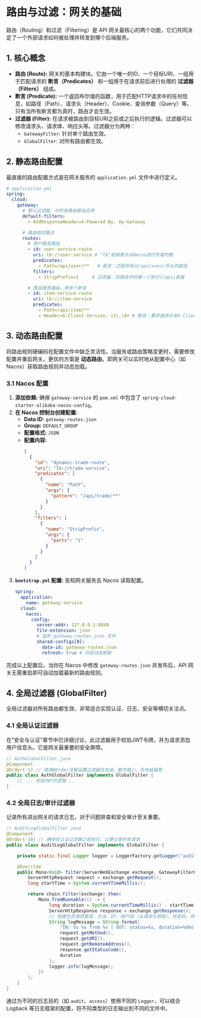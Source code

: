 # 路由与过滤：网关的基础

路由（Routing）和过滤（Filtering）是 API 网关最核心的两个功能，它们共同决定了一个外部请求如何被处理并转发到哪个后端服务。

## 1. 核心概念

*   **路由 (Route):** 网关的基本构建块。它由一个唯一的ID、一个目标URI、一组用于匹配请求的 **断言（Predicates）** 和一组用于在请求前后进行处理的 **过滤器（Filters）** 组成。
*   **断言 (Predicate):** 一个返回布尔值的函数，用于匹配HTTP请求中的任何信息，如路径（Path）、请求头（Header）、Cookie、查询参数（Query）等。只有当所有断言都为真时，路由才会生效。
*   **过滤器 (Filter):** 在请求被路由到目标URI之前或之后执行的逻辑。过滤器可以修改请求头、请求体、响应头等。过滤器分为两种：
    *   `GatewayFilter`: 针对单个路由生效。
    *   `GlobalFilter`: 对所有路由都生效。

## 2. 静态路由配置

最直接的路由配置方式是在网关服务的 `application.yml` 文件中进行定义。

```yaml
# application.yml
spring:
  cloud:
    gateway:
      # 默认过滤器，对所有路由都会应用
      default-filters:
        - AddResponseHeader=X-Powered-By, Hy-Gateway

      # 路由规则集合
      routes:
        # 用户服务路由
        - id: user-service-route
          uri: lb://user-service # "lb"前缀表示从Nacos进行负载均衡
          predicates:
            - Path=/api/user/**   # 断言：匹配所有以/api/user/开头的路径
          filters:
            - StripPrefix=1     # 过滤器：将路径中的第一个部分(/api)剥离

        # 商品服务路由，带多个断言
        - id: item-service-route
          uri: lb://item-service
          predicates:
            - Path=/api/item/**
            - Header=X-Client-Version, v1\.\d+ # 断言：要求请求头有X-Client-Version且匹配v1.x.x格式
```

## 3. 动态路由配置

将路由规则硬编码在配置文件中缺乏灵活性。当服务或路由策略变更时，需要修改配置并重启网关。更优的方案是 **动态路由**，即网关可以实时地从配置中心（如 Nacos）获取路由规则并动态加载。

### 3.1 Nacos 配置

1.  **添加依赖:** 确保 `gateway-service` 的 `pom.xml` 中包含了 `spring-cloud-starter-alibaba-nacos-config`。
2.  **在 Nacos 控制台创建配置:**
    *   **Data ID:** `gateway-routes.json`
    *   **Group:** `DEFAULT_GROUP`
    *   **配置格式:** `JSON`
    *   **配置内容:**
        ```json
        [
          {
            "id": "dynamic-trade-route",
            "uri": "lb://trade-service",
            "predicates": [
              {
                "name": "Path",
                "args": {
                  "pattern": "/api/trade/**"
                }
              }
            ],
            "filters": [
              {
                "name": "StripPrefix",
                "args": {
                  "parts": "1"
                }
              }
            ]
          }
        ]
        ```
3.  **`bootstrap.yml` 配置:** 告知网关服务去 Nacos 读取配置。
    ```yaml
    spring:
      application:
        name: gateway-service
      cloud:
        nacos:
          config:
            server-addr: 127.0.0.1:8848
            file-extension: json
            # 监听 gateway-routes.json 文件
            shared-configs[0]:
              data-id: gateway-routes.json
              refresh: true # 开启动态刷新
    ```

完成以上配置后，当你在 Nacos 中修改 `gateway-routes.json` 并发布后，API 网关无需重启即可自动加载最新的路由规则。

## 4. 全局过滤器 (GlobalFilter)

全局过滤器对所有路由都生效，非常适合实现认证、日志、安全等横切关注点。

### 4.1 全局认证过滤器

在"安全与认证"章节中已详细讨论，此过滤器用于校验JWT令牌，并为请求添加用户信息头。它是网关最重要的安全屏障。

```java
// AuthGlobalFilter.java
@Component
@Order(-1) // 使用@Order注解设置过滤器优先级，数字越小，优先级越高
public class AuthGlobalFilter implements GlobalFilter {
    // ... 校验JWT的逻辑 ...
}
```

### 4.2 全局日志/审计过滤器

记录所有进出网关的请求日志，对于问题排查和安全审计至关重要。

```java
// AuditLogGlobalFilter.java
@Component
@Order(-10) // 确保在认证过滤器之前执行，以便记录所有请求
public class AuditLogGlobalFilter implements GlobalFilter {

    private static final Logger logger = LoggerFactory.getLogger("audit");

    @Override
    public Mono<Void> filter(ServerWebExchange exchange, GatewayFilterChain chain) {
        ServerHttpRequest request = exchange.getRequest();
        long startTime = System.currentTimeMillis();

        return chain.filter(exchange).then(
            Mono.fromRunnable(() -> {
                long duration = System.currentTimeMillis() - startTime;
                ServerHttpResponse response = exchange.getResponse();
                // 构建包含请求路径、方法、IP、用户ID（从请求头获取）、状态码、响应时间等信息的日志对象
                String logMessage = String.format(
                    "IN: %s %s from %s | OUT: status=%s, duration=%dms",
                    request.getMethod(),
                    request.getURI(),
                    request.getRemoteAddress(),
                    response.getStatusCode(),
                    duration
                );
                logger.info(logMessage);
            })
        );
    }
}
```
通过为不同的日志目的（如 `audit`、`access`）使用不同的 `Logger`，可以结合 Logback 等日志框架的配置，将不同类型的日志输出到不同的文件中。 